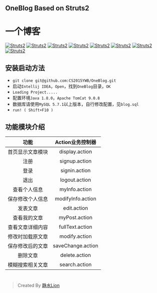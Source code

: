 ## OneBlog Based on Struts2

# 一个博客

[![Struts2](https://img.shields.io/badge/Struts-2.0-brightred.svg)](#)  [![Struts2](https://img.shields.io/badge/BootStrap-3.0-brightred.svg)](#) [![Struts2](https://img.shields.io/badge/jQuery-1.9.0-brightred.svg)](#) [![Struts2](https://img.shields.io/badge/Editor.md-1.5.0-brightred.svg)](#) [![Struts2](https://img.shields.io/badge/LiveRe-City-brightred.svg)](#) [![Struts2](https://img.shields.io/badge/busuanzi-2.4-brightred.svg)](#) [![Struts2](https://img.shields.io/badge/Project-OneBlog-brightred.svg)](https://github.com/CS2015YWB/OneBlog) [![Struts2](https://img.shields.io/badge/PowerBy-CS2015YWB-brightred.svg)](https://github.com/CS2015YWB)

## 安装启动方法
- `git clone git@github.com:CS2015YWB/OneBlog.git`
- 启动`Intellij IDEA`，`Open`，找到`OneBlog`目录，`OK`
- `Loading Project.....`
- 配置环境`Java 1.8.0`，`Apache TomCat 9.0.8`
- 数据库请使用`MySQL 5.7.1`以上版本，自行修改配置，见`blog.sql`
- `run! ( Shift+F10 )`

## 功能模块介绍
|  功能  |   Action业务控制器      |
|:-----:|:---------------------:|
| 首页显示文章模块|display.action|
| 注册|signup.action|
| 登录| signin.action|
| 退出|logout.action|
| 查看个人信息|myInfo.action|
| 保存修改个人信息| modifyInfo.action|
| 发表文章| edit.action|
|查看我的文章|myPost.action|
| 查看文章详细内容|fullText.action|
|修改时加载原文章|modify.action|
|保存修改后的文章|saveChange.action|
|删除文章|delete.action|
|模糊搜索相关文章|search.action|

# 
 > Created By  [静水Lion](http://csyanwb.cn)
